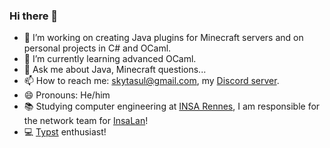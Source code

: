 ### Hi there 👋

- 🔭 I’m working on creating Java plugins for Minecraft servers and on personal projects in C# and OCaml.
- 🌱 I’m currently learning advanced OCaml.
- 💬 Ask me about Java, Minecraft questions...
- 📫 How to reach me: skytasul@gmail.com, my [Discord server](https://discord.gg/H8fXrkD).
- 😄 Pronouns: He/him
- 📚 Studying computer engineering at [INSA Rennes](https://www.insa-rennes.fr/), I am responsible for the network team for [InsaLan](https://www.insalan.fr/)!
- 💻 [Typst](https://github.com/typst/typst) enthusiast!
